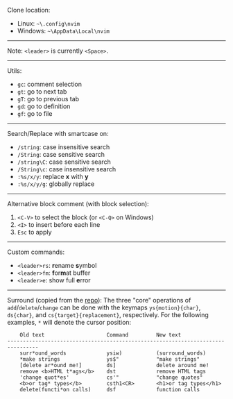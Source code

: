 Clone location:
- Linux: `~\.config\nvim`
- Windows: `~\AppData\Local\nvim`

---

Note: `<leader>` is currently `<Space>`.

---

Utils:
- `gc`: comment selection
- `gt`: go to next tab
- `gT`: go to previous tab
- `gd`: go to definition
- `gf`: go to file

---

Search/Replace with smartcase on:
- `/string`: case insensitive search
- `/String`: case sensitive search
- `/string\C`: case sensitive search
- `/String\c`: case insensitive search
- `:%s/x/y`: replace __x__ with __y__
- `:%s/x/y/g`: globally replace

---

Alternative block comment (with block selection):
1. `<C-V>` to select the block (or `<C-Q>` on Windows)
2. `<I>` to insert before each line
3. `Esc` to apply

---

Custom commands:
- `<leader>rs`: **r**ename **s**ymbol
- `<leader>fm`: **f**or**m**at buffer 
- `<leader>e`: show full **e**rror

---

Surround (copied from the [repo](https://github.com/kylechui/nvim-surround)):
The three "core" operations of `add`/`delete`/`change` can be done with the
keymaps `ys{motion}{char}`, `ds{char}`, and `cs{target}{replacement}`,
respectively. For the following examples, `*` will denote the cursor position:

```help
    Old text                    Command         New text
--------------------------------------------------------------------------------
    surr*ound_words             ysiw)           (surround_words)
    *make strings               ys$"            "make strings"
    [delete ar*ound me!]        ds]             delete around me!
    remove <b>HTML t*ags</b>    dst             remove HTML tags
    'change quot*es'            cs'"            "change quotes"
    <b>or tag* types</b>        csth1<CR>       <h1>or tag types</h1>
    delete(functi*on calls)     dsf             function calls
```
